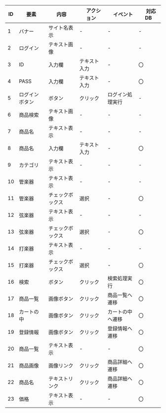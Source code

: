 
| ID | 要素 | 内容　|　アクション　|　イベント　|　対応DB　|
|----|------|------|-------------|-----------|---------|
|1   |バナー |サイト名表示|-       |-         |-         |
|2   |ログイン|テキスト画像|-       |-         |-         |
|3   |ID |入力欄|テキスト入力|-         |〇|
|4   |PASS|入力欄|テキスト入力|-         |〇|
|5   |ログインボタン|ボタン|クリック|ログイン処理実行|-         |
|6   |商品検索|テキスト画像|-       |-         |-         |
|7   |商品名 |テキスト表示|-       |-         |-         |
|8   |商品名|入力欄|テキスト入力|-         |〇|
|9   |カテゴリ |テキスト表示|-       |-         |-         |
|10   |管楽器|テキスト表示|-       |-         |-         |
|11   |管楽器 |チェックボックス|選択|-         |〇|
|12   |弦楽器|テキスト表示|-       |-         |-         |
|13   |弦楽器|チェックボックス|選択|-         |〇|
|14   |打楽器|テキスト表示|-       |-         |-         |
|15   |打楽器|チェックボックス|選択|-         |〇|
|16   |検索|ボタン|クリック|検索処理実行|〇|
|17   |商品一覧|画像ボタン|クリック|商品一覧へ遷移|〇|
|18   |カートの中|画像ボタン|クリック|カートの中へ遷移|〇|
|19   |登録情報|画像ボタン|クリック|登録情報へ遷移|〇|
|20   |商品一覧|テキスト表示|-       |-         |〇|
|21   |商品画像|画像リンク|クリック|商品詳細へ遷移|〇|
|22   |商品名|テキストリンク|クリック|商品詳細へ遷移|〇|
|23   |価格|テキスト表示|-       |-         |〇|
